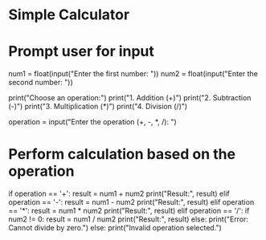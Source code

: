 # Simple Calculator

# Prompt user for input
num1 = float(input("Enter the first number: "))
num2 = float(input("Enter the second number: "))

print("Choose an operation:")
print("1. Addition (+)")
print("2. Subtraction (-)")
print("3. Multiplication (*)")
print("4. Division (/)")

operation = input("Enter the operation (+, -, *, /): ")

# Perform calculation based on the operation
if operation == '+':
    result = num1 + num2
    print("Result:", result)
elif operation == '-':
    result = num1 - num2
    print("Result:", result)
elif operation == '*':
    result = num1 * num2
    print("Result:", result)
elif operation == '/':
    if num2 != 0:
        result = num1 / num2
        print("Result:", result)
    else:
        print("Error: Cannot divide by zero.")
else:
    print("Invalid operation selected.")
